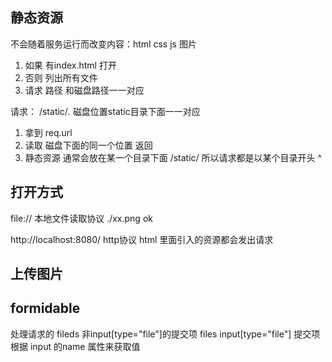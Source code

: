 ## 静态资源
不会随着服务运行而改变内容：html css js 图片
1. 如果 有index.html 打开
2. 否则 列出所有文件
3. 请求 路径 和磁盘路径一一对应

请求：
/static/*.* 磁盘位置static目录下面一一对应
1. 拿到 req.url
2. 读取 磁盘下面的同一个位置 返回
3. 静态资源 通常会放在某一个目录下面 /static/ 所以请求都是以某个目录开头 ^

## 打开方式
file:// 本地文件读取协议 ./xx.png   ok

http://localhost:8080/  http协议
html 里面引入的资源都会发出请求

## 上传图片
## formidable
处理请求的
fileds 非input[type="file"]的提交项
files input[type="file"]  提交项
根据 input 的name 属性来获取值